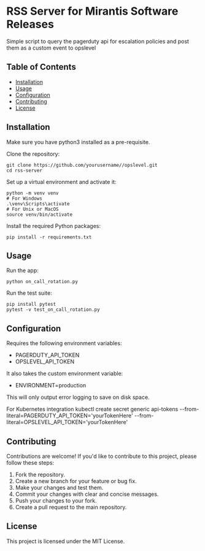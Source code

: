 # RSS Server for Mirantis Software Releases

Simple script to query the pagerduty api for escalation policies and post them as a custom event to opslevel


## Table of Contents

- [Installation](#installation)
- [Usage](#usage)
- [Configuration](#configuration)
- [Contributing](#contributing)
- [License](#license)

## Installation

Make sure you have python3 installed as a pre-requisite.

Clone the repository:
```shell
git clone https://github.com/yourusername//opslevel.git
cd rss-server
```

Set up a virtual environment and activate it:

```shell
python -m venv venv
# For Windows
.\venv\Scripts\activate
# For Unix or MacOS
source venv/bin/activate
```

Install the required Python packages:
```shell
pip install -r requirements.txt
```

## Usage

Run the app:

```shell
python on_call_rotation.py
```

Run the test suite:
```shell
pip install pytest
pytest -v test_on_call_rotation.py
```

## Configuration

Requires the following environment variables:

- PAGERDUTY_API_TOKEN
- OPSLEVEL_API_TOKEN

It also takes the custom environment variable:
- ENVIRONMENT=production

This will only output error logging to save on disk space.

For Kubernetes integration
kubectl create secret generic api-tokens --from-literal=PAGERDUTY_API_TOKEN='yourTokenHere' --from-literal=OPSLEVEL_API_TOKEN='yourTokenHere'


## Contributing

Contributions are welcome! If you'd like to contribute to this project, please follow these steps:

1. Fork the repository.
2. Create a new branch for your feature or bug fix.
3. Make your changes and test them.
4. Commit your changes with clear and concise messages.
5. Push your changes to your fork.
6. Create a pull request to the main repository.

## License

This project is licensed under the MIT License.